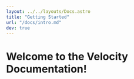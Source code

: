 ```yaml
---
layout: ../../layouts/Docs.astro
title: "Getting Started"
url: "/docs/intro.md"
dev: true
---
```


# Welcome to the Velocity Documentation!
